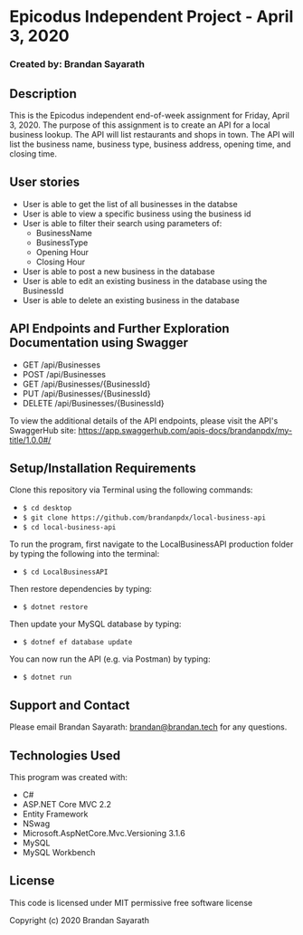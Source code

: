 # Epicodus Independent Project - April 3, 2020

### Created by: Brandan Sayarath

## Description

This is the Epicodus independent end-of-week assignment for Friday, April 3, 2020.  The purpose of this assignment is to create an API for a local business lookup. The API will list restaurants and shops in town.  The API will list the business name, business type, business address, opening time, and closing time. 

## User stories
* User is able to get the list of all businesses in the databse
* User is able to view a specific business using the business id
* User is able to filter their search using parameters of:
  * BusinessName
  * BusinessType
  * Opening Hour
  * Closing Hour
* User is able to post a new business in the database
* User is able to edit an existing business in the database using the BusinessId 
* User is able to delete an existing business in the database

## API Endpoints and Further Exploration Documentation using Swagger
* GET /api/Businesses
* POST /api/Businesses
* GET /api/Businesses/{BusinessId}
* PUT /api/Businesses/{BusinessId}
* DELETE /api/Businesses/{BusinessId}

To view the additional details of the API endpoints, please visit the API's SwaggerHub site: https://app.swaggerhub.com/apis-docs/brandanpdx/my-title/1.0.0#/

## Setup/Installation Requirements

Clone this repository via Terminal using the following commands:
* ```$ cd desktop```
* ```$ git clone https://github.com/brandanpdx/local-business-api```
* ```$ cd local-business-api```

To run the program, first navigate to the LocalBusinessAPI production folder by typing the following into the terminal: 

* ```$ cd LocalBusinessAPI```

Then restore dependencies by typing:
* ```$ dotnet restore```

Then update your MySQL database by typing: 
* ```$ dotnef ef database update```

You can now run the API (e.g. via Postman) by typing:
* ```$ dotnet run```

## Support and Contact

Please email Brandan Sayarath: brandan@brandan.tech for any questions.

## Technologies Used

This program was created with:

* C#
* ASP.NET Core MVC 2.2
* Entity Framework
* NSwag  
* Microsoft.AspNetCore.Mvc.Versioning 3.1.6
* MySQL
* MySQL Workbench 

## License

This code is licensed under MIT permissive free software license

Copyright (c) 2020 Brandan Sayarath

